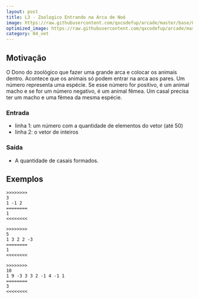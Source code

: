 ```yaml
---
layout: post
title: L3 - Zoologico Entrando na Arca de Noé
image: https://raw.githubusercontent.com/qxcodefup/arcade/master/base/087/__capa.jpg
optimized_image: https://raw.githubusercontent.com/qxcodefup/arcade/master/base/.thumb/087/Readme.jpg
category: 04_vet
---
```

<!-- DON'T EDIT THIS FILE, GENERATED BY SCRIPT -->
<!-- DON'T EDIT THIS FILE, GENERATED BY SCRIPT -->
<!-- DON'T EDIT THIS FILE, GENERATED BY SCRIPT -->
<!-- DON'T EDIT THIS FILE, GENERATED BY SCRIPT -->
<!-- DON'T EDIT THIS FILE, GENERATED BY SCRIPT -->



## Motivação

O Dono do zoológico que fazer uma grande arca e colocar os animais dentro. Acontece que os animais só podem entrar na arca aos pares. Um número representa uma espécie. Se esse número for positivo, é um animal macho e se for um número negativo, é um animal fêmea. Um casal precisa ter um macho e uma fêmea da mesma espécie.

### Entrada

*   linha 1: um número com a quantidade de elementos do vetor (até 50)
*   linha 2: o vetor de inteiros

### Saída

*   A quantidade de casais formados.

## Exemplos

```
>>>>>>>>
3
1 -1 2
========
1
<<<<<<<<

>>>>>>>>
5
1 3 2 2 -3
========
1
<<<<<<<<

>>>>>>>>
10
1 9 -3 3 3 2 -1 4 -1 1
========
3
<<<<<<<<
```

#
